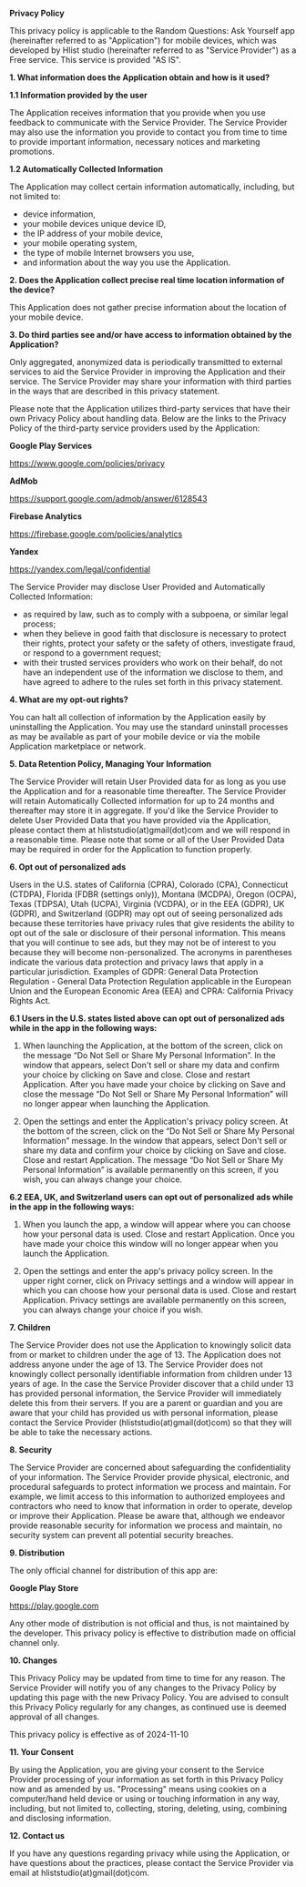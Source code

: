 <b>Privacy Policy</b>

This privacy policy is applicable to the Random Questions: Ask Yourself app (hereinafter referred to as "Application") for mobile devices, which was developed by Hlist studio (hereinafter referred to as "Service Provider") as a Free service. This service is provided "AS IS".

<b>1. What information does the Application obtain and how is it used?</b>

<b>1.1 Information provided by the user</b>

The Application receives information that you provide when you use feedback to communicate with the Service Provider. 
The Service Provider may also use the information you provide to contact you from time to time to provide important information, necessary notices and marketing promotions.

<b>1.2 Automatically Collected Information</b>

The Application may collect certain information automatically, including, but not limited to:
- device information,
- your mobile devices unique device ID,
- the IP address of your mobile device,
- your mobile operating system,
- the type of mobile Internet browsers you use,
- and information about the way you use the Application.

<b>2. Does the Application collect precise real time location information of the device?</b>

This Application does not gather precise information about the location of your mobile device.

<b>3. Do third parties see and/or have access to information obtained by the Application?</b>

Only aggregated, anonymized data is periodically transmitted to external services to aid the Service Provider in improving the Application and their service. The Service Provider may share your information with third parties in the ways that are described in this privacy statement.

Please note that the Application utilizes third-party services that have their own Privacy Policy about handling data. Below are the links to the Privacy Policy of the third-party service providers used by the Application:

<b>Google Play Services</b>

https://www.google.com/policies/privacy

<b>AdMob</b>

https://support.google.com/admob/answer/6128543

<b>Firebase Analytics</b>

https://firebase.google.com/policies/analytics

<b>Yandex</b>

https://yandex.com/legal/confidential

The Service Provider may disclose User Provided and Automatically Collected Information:
- as required by law, such as to comply with a subpoena, or similar legal process;
- when they believe in good faith that disclosure is necessary to protect their rights, protect your safety or the safety of others, investigate fraud, or respond to a government request;
- with their trusted services providers who work on their behalf, do not have an independent use of the information we disclose to them, and have agreed to adhere to the rules set forth in this privacy statement.

<b>4. What are my opt-out rights?</b>

You can halt all collection of information by the Application easily by uninstalling the Application. You may use the standard uninstall processes as may be available as part of your mobile device or via the mobile Application marketplace or network.

<b>5. Data Retention Policy, Managing Your Information</b>

The Service Provider will retain User Provided data for as long as you use the Application and for a reasonable time thereafter. The Service Provider will retain Automatically Collected information for up to 24 months and thereafter may store it in aggregate. If you'd like the Service Provider to delete User Provided Data that you have provided via the Application, please contact them at hliststudio(at)gmail(dot)com and we will respond in a reasonable time. Please note that some or all of the User Provided Data may be required in order for the Application to function properly.

<b>6. Opt out of personalized ads</b>

Users in the U.S. states of California (CPRA), Colorado (CPA), Connecticut (CTDPA), Florida (FDBR (settings only)), Montana (MCDPA), Oregon (OCPA), Texas (TDPSA), Utah (UCPA), Virginia (VCDPA), or in the EEA (GDPR), UK (GDPR), and Switzerland (GDPR) may opt out of seeing personalized ads because these territories have privacy rules that give residents the ability to opt out of the sale or disclosure of their personal information. This means that you will continue to see ads, but they may not be of interest to you because they will become non-personalized. 
The acronyms in parentheses indicate the various data protection and privacy laws that apply in a particular jurisdiction. Examples of GDPR: General Data Protection Regulation - General Data Protection Regulation applicable in the European Union and the European Economic Area (EEA) and CPRA: California Privacy Rights Act.

<b>6.1 Users in the U.S. states listed above can opt out of personalized ads while in the app in the following ways:</b>

1. When launching the Application, at the bottom of the screen, click on the message “Do Not Sell or Share My Personal Information”. In the window that appears, select Don't sell or share my data and confirm your choice by clicking on Save and close. Close and restart Application. After you have made your choice by clicking on Save and close the message “Do Not Sell or Share My Personal Information” will no longer appear when launching the Application.

2. Open the settings and enter the Application's privacy policy screen. At the bottom of the screen, click on the “Do Not Sell or Share My Personal Information” message. In the window that appears, select Don't sell or share my data and confirm your choice by clicking on Save and close. Close and restart Application. The message “Do Not Sell or Share My Personal Information” is available permanently on this screen, if you wish, you can always change your choice.

<b>6.2 EEA, UK, and Switzerland users can opt out of personalized ads while in the app in the following ways:</b>

1. When you launch the app, a window will appear where you can choose how your personal data is used. Close and restart Application. Once you have made your choice this window will no longer appear when you launch the Application.

2. Open the settings and enter the app's privacy policy screen. In the upper right corner, click on Privacy settings and a window will appear in which you can choose how your personal data is used. Close and restart Application. Privacy settings are available permanently on this screen, you can always change your choice if you wish.

<b>7. Children</b>

The Service Provider does not use the Application to knowingly solicit data from or market to children under the age of 13.
The Application does not address anyone under the age of 13. The Service Provider does not knowingly collect personally identifiable information from children under 13 years of age. In the case the Service Provider discover that a child under 13 has provided personal information, the Service Provider will immediately delete this from their servers. If you are a parent or guardian and you are aware that your child has provided us with personal information, please contact the Service Provider (hliststudio(at)gmail(dot)com) so that they will be able to take the necessary actions.

<b>8. Security</b>

The Service Provider are concerned about safeguarding the confidentiality of your information. The Service Provider provide physical, electronic, and procedural safeguards to protect information we process and maintain. For example, we limit access to this information to authorized employees and contractors who need to know that information in order to operate, develop or improve their Application. Please be aware that, although we endeavor provide reasonable security for information we process and maintain, no security system can prevent all potential security breaches.

<b>9. Distribution</b>

The only official channel for distribution of this app are:

<b>Google Play Store</b>

https://play.google.com

Any other mode of distribution is not official and thus, is not maintained by the developer. This privacy policy is effective to distribution made on official channel only.

<b>10. Changes</b>

This Privacy Policy may be updated from time to time for any reason. The Service Provider will notify you of any changes to the Privacy Policy by updating this page with the new Privacy Policy. You are advised to consult this Privacy Policy regularly for any changes, as continued use is deemed approval of all changes.

This privacy policy is effective as of 2024-11-10

<b>11. Your Consent</b>

By using the Application, you are giving your consent to the Service Provider processing of your information as set forth in this Privacy Policy now and as amended by us. "Processing" means using cookies on a computer/hand held device or using or touching information in any way, including, but not limited to, collecting, storing, deleting, using, combining and disclosing information.

<b>12. Contact us</b>

If you have any questions regarding privacy while using the Application, or have questions about the practices, please contact the Service Provider via email at hliststudio(at)gmail(dot)com.

